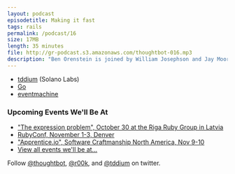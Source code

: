 ```yaml
---
layout: podcast
episodetitle: Making it fast
tags: rails
permalink: /podcast/16
size: 17MB
length: 35 minutes
file: http://gr-podcast.s3.amazonaws.com/thoughtbot-016.mp3
description: "Ben Orenstein is joined by William Josephson and Jay Moorthi from Solano Labs, the makers of tddium, the hosted, scalable continuous integration service. They discuss the architecture of the service, including how they're using Go to speed up parts of the service. The surprises they've had in getting started, how they've gotten involved in the Ruby community, and how they validated their idea and get feedback from customers. Also, they're experience working with thoughtbot, what has worked and not worked for driving public customers to the site and converting them, dealing with privacy, customer support, their goals and their growth plans, and much more."
---
```


* [tddium](https://www.tddium.com/) (Solano Labs)
* [Go](http://code.google.com/p/go/)
* [eventmachine](http://rubyeventmachine.com/)

### Upcoming Events We'll Be At

* ["The expression problem", October 30 at the Riga Ruby Group in Latvia](http://www.meetup.com/ruby-on-rails-latvia/events/82020412/)
* [RubyConf, November 1-3, Denver](http://rubyconf.org/)
* ["Apprentice.io", Software Craftmanship North America, Nov 9-10](http://scna.softwarecraftsmanship.org/)
* [View all events we'll be at&hellip;](http://thoughtbot.com/events)

Follow [@thoughtbot](http://twitter.com/thoughtbot), [@r00k](http://twitter.com/r00k), and [@tddium](http://twitter.com/tddium) on twitter.
